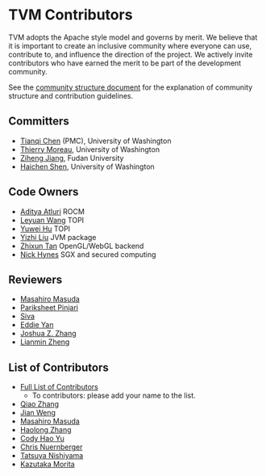 TVM Contributors
================
TVM adopts the Apache style model and governs by merit. We believe that it is important to create an inclusive community where everyone can use,
contribute to, and influence the direction of the project. We actively invite contributors who have earned the merit to be part of the development community.

See the [community structure document](http://docs.tvm.ai/contribute/community.html) for the explanation of community structure and contribution guidelines.

## Committers
- [Tianqi Chen](https://github.com/tqchen) (PMC), University of Washington
- [Thierry Moreau](http://homes.cs.washington.edu/~moreau/), University of Washington
- [Ziheng Jiang](https://github.com/ZihengJiang), Fudan University
- [Haichen Shen](http://homes.cs.washington.edu/~haichen/), University of Washington

## Code Owners
- [Aditya Atluri](https://github.com/adityaatluri) ROCM
- [Leyuan Wang](https://github.com/Laurawly) TOPI
- [Yuwei Hu](https://github.com/Huyuwei) TOPI
- [Yizhi Liu](https://github.com/yzhliu) JVM package
- [Zhixun Tan](https://github.com/phisiart) OpenGL/WebGL backend
- [Nick Hynes](https://github.com/nhynes) SGX and secured computing

## Reviewers
- [Masahiro Masuda](https://github.com/masahi)
- [Pariksheet Pinjari](https://github.com/PariksheetPinjari909)
- [Siva](https://github.com/srkreddy1238)
- [Eddie Yan](https://github.com/eqy)
- [Joshua Z. Zhang](https://github.com/zhreshold)
- [Lianmin Zheng](https://github.com/merrymercy)

## List of Contributors
- [Full List of Contributors](https://github.com/dmlc/tvm/graphs/contributors)
  - To contributors: please add your name to the list.
- [Qiao Zhang](https://github.com/zhangqiaorjc)
- [Jian Weng](https://github.com/were)
- [Masahiro Masuda](https://github.com/masahi)
- [Haolong Zhang](https://github.com/haolongzhangm)
- [Cody Hao Yu](https://github.com/comaniac)
- [Chris Nuernberger](https://github.com/cnuernber)
- [Tatsuya Nishiyama](https://github.com/nishi-t)
- [Kazutaka Morita](https://github.com/kazum)
